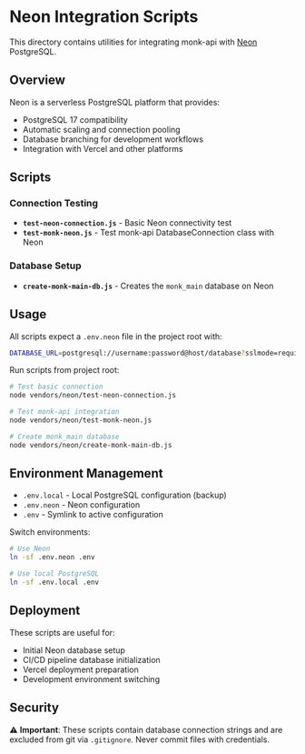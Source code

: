 # Neon Integration Scripts

This directory contains utilities for integrating monk-api with [Neon](https://neon.tech) PostgreSQL.

## Overview

Neon is a serverless PostgreSQL platform that provides:
- PostgreSQL 17 compatibility
- Automatic scaling and connection pooling
- Database branching for development workflows
- Integration with Vercel and other platforms

## Scripts

### Connection Testing
- **`test-neon-connection.js`** - Basic Neon connectivity test
- **`test-monk-neon.js`** - Test monk-api DatabaseConnection class with Neon

### Database Setup
- **`create-monk-main-db.js`** - Creates the `monk_main` database on Neon

## Usage

All scripts expect a `.env.neon` file in the project root with:

```bash
DATABASE_URL=postgresql://username:password@host/database?sslmode=require&channel_binding=require
```

Run scripts from project root:

```bash
# Test basic connection
node vendors/neon/test-neon-connection.js

# Test monk-api integration
node vendors/neon/test-monk-neon.js

# Create monk_main database
node vendors/neon/create-monk-main-db.js
```

## Environment Management

- `.env.local` - Local PostgreSQL configuration (backup)
- `.env.neon` - Neon configuration 
- `.env` - Symlink to active configuration

Switch environments:
```bash
# Use Neon
ln -sf .env.neon .env

# Use local PostgreSQL  
ln -sf .env.local .env
```

## Deployment

These scripts are useful for:
- Initial Neon database setup
- CI/CD pipeline database initialization
- Vercel deployment preparation
- Development environment switching

## Security

⚠️ **Important**: These scripts contain database connection strings and are excluded from git via `.gitignore`. Never commit files with credentials.
